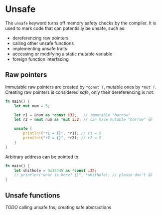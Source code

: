 # Unsafe

The `unsafe` keyword turns off memory safety checks by the compiler. It is used
to mark code that can potentially be unsafe, such as:

- dereferencing raw pointers
- calling other unsafe functions
- implementing unsafe traits
- accessing or modifying a static mutable variable
- foreign function interfacing

## Raw pointers

Immutable raw pointers are created by `*const T`, mutable ones by `*mut T`.
Creating raw pointers is considered _safe_, only their dereferencing is not:

```rust
fn main() {
    let mut num = 5;

    let r1 = &num as *const i32;   // immutable "borrow"
    let r2 = &mut num as *mut i32; // can have mutable "borrow" 🙀

    unsafe {
        println!("r1 = {}", *r1); // r1 = 5
        println!("r2 = {}", *r2); // r2 = 5
    }
}
```

Arbitrary address can be pointed to:

```rust
fn main() {
    let shithole = 0x12345 as *const i32;
    // println!("what is here? {}", *shithole); // please don't 🙀
}
```

 ## Unsafe functions

 _TODO_ calling unsafe fns, creating safe abstractions